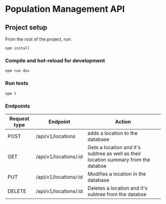 # Population Management API

## Project setup
From the root of the project, run:
```
npm install
```

### Compile and hot-reload for development
```
npm run dev
```

### Run tests
```
npm t
```

### Endpoints



Request type | Endpoint                 | Action
-------------|--------------------------|--------------------------------------------------
POST         | /api/v1/locations        | adds a location to the database
GET	         | /api/v1/locations/:id    | Gets a location and it's subtree as well as their location summary from the databse
PUT	         | /api/v1/locations/:id    | Modifies a location in the database
DELETE	         | /api/v1/locations/:id    | Deletes a location and it's subtree from the databse


